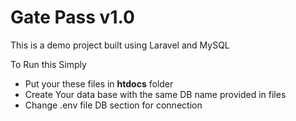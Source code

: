 # Gate Pass v1.0
This is a demo project built using Laravel and MySQL

 To Run this Simply 
 
 * Put your these files in <b>htdocs</b> folder
 * Create Your data base with the same DB name provided in files
 * Change .env file DB section for connection
